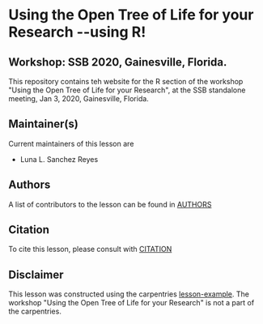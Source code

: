 # Using the Open Tree of Life for your Research --using R!
## Workshop: SSB 2020, Gainesville, Florida.


This repository contains teh website for the R section of the workshop "Using the Open Tree of Life for your Research",
at the SSB standalone meeting, Jan 3, 2020, Gainesville, Florida.


## Maintainer(s)

Current maintainers of this lesson are

* Luna L. Sanchez Reyes



## Authors

A list of contributors to the lesson can be found in [AUTHORS](AUTHORS)

## Citation

To cite this lesson, please consult with [CITATION](CITATION)

## Disclaimer

This lesson was constructed using the carpentries [lesson-example](https://carpentries.github.io/lesson-example). The workshop "Using the Open Tree of Life for your Research" is not a part of the carpentries.


